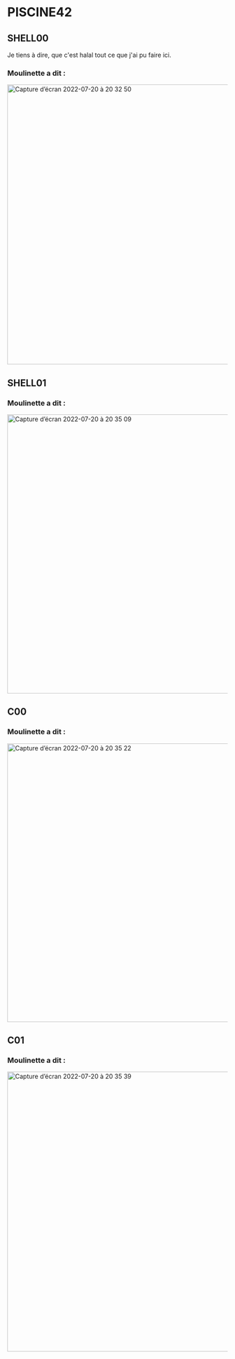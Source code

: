 # PISCINE42
## SHELL00

Je tiens à dire, que c'est halal tout ce que j'ai pu faire ici.
### Moulinette a dit :
<img width="638" alt="Capture d’écran 2022-07-20 à 20 32 50" src="https://user-images.githubusercontent.com/77756115/180056569-53c95434-a8ac-45f2-940f-b7b29704faba.png">


## SHELL01
### Moulinette a dit :
<img width="636" alt="Capture d’écran 2022-07-20 à 20 35 09" src="https://user-images.githubusercontent.com/77756115/180056895-33a0878d-09f8-408a-bdec-1b70fb434f47.png">


## C00
### Moulinette a dit :

<img width="635" alt="Capture d’écran 2022-07-20 à 20 35 22" src="https://user-images.githubusercontent.com/77756115/180056930-a692b1bb-93e8-43c8-83a9-9a50b1fa0990.png">

## C01
### Moulinette a dit :

<img width="638" alt="Capture d’écran 2022-07-20 à 20 35 39" src="https://user-images.githubusercontent.com/77756115/180056965-3762a5b7-33e5-4393-abfc-0842e60f03a2.png">
